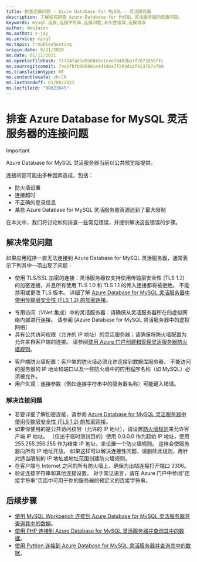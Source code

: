 ```yaml
---
title: 排查连接问题 - Azure Database for MySQL - 灵活服务器
description: 了解如何排查 Azure Database for MySQL 灵活服务器的连接问题。
keywords: mysql 连接,连接字符串,连接问题,永久性错误,连接错误
author: WenJason
ms.author: v-jay
ms.service: mysql
ms.topic: troubleshooting
origin.date: 9/21/2020
ms.date: 01/11/2021
ms.openlocfilehash: 71724fa81e856045e1cee76493ba7f7873856ffc
ms.sourcegitcommit: 79a5fbf0995801e4d1dea7f293da2f413787a7b9
ms.translationtype: HT
ms.contentlocale: zh-CN
ms.lasthandoff: 01/08/2021
ms.locfileid: "98023645"
---
```

# <a name="troubleshoot-connection-issues-to-azure-database-for-mysql---flexible-server"></a>排查 Azure Database for MySQL 灵活服务器的连接问题

> [!IMPORTANT]
> Azure Database for MySQL 灵活服务器当前以公共预览版提供。

连接问题可能由多种因素造成，包括：

* 防火墙设置
* 连接超时
* 不正确的登录信息
* 某些 Azure Database for MySQL 灵活服务器资源达到了最大限制

在本文中，我们将讨论如何排查一些常见错误，并提供解决这些错误的步骤。

## <a name="troubleshoot-common-errors"></a>解决常见问题

如果应用程序一直无法连接到 Azure Database for MySQL 灵活服务器，通常表示下列其中一项出现了问题：

* 使用 TLS/SSL 加密的连接：灵活服务器仅支持使用传输层安全性 (TLS 1.2) 的加密连接，并且所有使用 TLS 1.0 和 TLS 1.1 的传入连接都将被拒绝。 不能禁用或更改 TLS 版本。 详细了解 [Azure Database for MySQL 灵活服务器中使用传输层安全性 (TLS 1.2) 的加密连接](./how-to-connect-tls-ssl.md)。
- 专用访问（VNet 集成）中的灵活服务器：请确保从灵活服务器所在的虚拟网络内部进行连接。 请参阅 [Azure Database for MySQL 灵活服务器中的虚拟网络]<!--(./concepts-networking-virtual-network.md)-->
- 具有公共访问权限（允许的 IP 地址）的灵活服务器；请确保将防火墙配置为允许来自客户端的连接。 请参阅[使用 Azure 门户创建和管理灵活服务器防火墙规则](./how-to-manage-firewall-portal.md)。
* 客户端防火墙配置：客户端的防火墙必须允许连接到数据库服务器。 不能访问的服务器的 IP 地址和端口以及一些防火墙中的应用程序名称（如 MySQL）必须被允许。
* 用户失误：连接参数（例如连接字符串中的服务器名称）可能键入错误。

### <a name="resolve-connectivity-issues"></a>解决连接问题

* 若要详细了解加密连接，请参阅 [Azure Database for MySQL 灵活服务器中使用传输层安全性 (TLS 1.2) 的加密连接](./how-to-connect-tls-ssl.md)。
* 如果你使用的是公共访问权限（允许的 IP 地址），请设置[防火墙规则](./how-to-manage-firewall-portal.md)来允许客户端 IP 地址。 （仅出于临时测试目的）使用 0.0.0.0 作为起始 IP 地址，使用 255.255.255.255 作为结束 IP 地址，来设置一个防火墙规则。 这样会使服务器向所有 IP 地址开放。 如果这样可以解决连接性问题，请删除此规则，再针对适当限制的 IP 地址或地址范围创建防火墙规则。
* 在客户端与 Internet 之间的所有防火墙上，确保为出站连接打开端口 3306。
* 验证连接字符串和其他连接设置。 对于常见语言，请在 Azure 门户中参阅“连接字符串”页面中可用于你的服务器的预定义的连接字符串。

## <a name="next-steps"></a>后续步骤
- [使用 MySQL Workbench 连接到 Azure Database for MySQL 灵活服务器并查询其中的数据](./connect-workbench.md)。
- [使用 PHP 连接到 Azure Database for MySQL 灵活服务器并查询其中的数据](./connect-php.md)。
- [使用 Python 连接到 Azure Database for MySQL 灵活服务器并查询其中的数据](./connect-python.md)。
